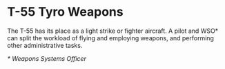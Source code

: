 # T-55 Tyro Weapons

The T-55 has its place as a light strike or fighter aircraft. A pilot and WSO\* can split the workload of flying and employing weapons, and performing other administrative tasks.

_\* Weapons Systems Officer_
